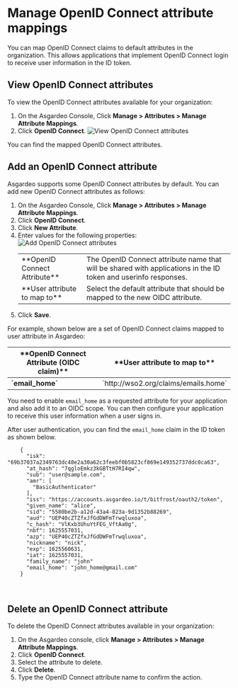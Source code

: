 # Manage OpenID Connect attribute mappings
You can map OpenID Connect claims to <a :href="$withBase('/guides/organization-settings/attributes/')">default attributes</a> in the organization. This allows applications that implement OpenID Connect login to receive user information in the ID token.

## View OpenID Connect attributes
To view the OpenID Connect attributes available for your organization:
1. On the Asgardeo Console, Click **Manage > Attributes > Manage Attribute Mappings**.
2. Click **OpenID Connect**.
   <img :src="$withBase('/assets/img/guides/organization/attributes/attribute-mappings/view-oidc-attributes.png')" alt="View OpenID Connect attributes">

You can find the mapped OpenID Connect attributes.

## Add an OpenID Connect attribute
Asgardeo supports some OpenID Connect attributes by default. You can add new OpenID Connect attributes as follows:

1. On the Asgardeo Console, Click **Manage > Attributes > Manage Attribute Mappings**.
2. Click **OpenID Connect**.
3. Click **New Attribute**.
4. Enter values for the following properties: 
   <img :src="$withBase('/assets/img/guides/organization/attributes/attribute-mappings/add-oidc-attribute-mapping.png')" alt="Add OpenID Connect attributes">
   <table>
         <tbody>
           <tr>
               <td>**OpenID Connect Attribute**</td>
               <td>The OpenID Connect attribute name that will be shared with applications in the ID token and userinfo responses.</td>
            </tr>
            <tr>
               <td>**User attribute to map to**</td>
               <td>Select the default attribute that should be mapped to the new OIDC attribute.</td>
            </tr>
         </tbody>
      </table>
5. Click **Save**.     

For example, shown below are a set of OpenID Connect claims mapped to user attribute in Asgardeo:
 <table>
      <thead>
            <tr>
               <th>**OpenID Connect Attribute (OIDC claim)**</th>
               <th>**User attribute to map to**</th>
            </tr>
      </thead>
      <tbody>
      <tr>
        <td><b>`email_home`</b></td>
        <td>`http://wso2.org/claims/emails.home` </td>
      </tr>
      </tbody>
    </table>

You need to enable `email_home` as a <a :href="$withBase('/guides/applications/user-attributes/enable-attributes-for-oidc-app/#select-user-attributes')">requested attribute</a> for your application and also add it to an OIDC scope. You can then configure your application to receive this user information when a user signs in.

After user authentication, you can find the `email_home` claim in the ID token as shown below.

``` no-line-numbers
    {
      "isk": "69b37037a2349763dc48e2a30a62c3feebf0b5823cf869e149352737ddc0ca63",
      "at_hash": "7qgloEmkz3kGBTtH7RI4qw",
      "sub": "user@sample.com",
      "amr": [
        "BasicAuthenticator"
      ],
      "iss": "https://accounts.asgardeo.io/t/bitfrost/oauth2/token",
      "given_name": "alice",
      "sid": "5580be2b-a12d-43a4-823a-9d1352b88269",
      "aud": "UEP40cZTZfxJfGdDWFmTrwqluxoa",
      "c_hash": "VlKxb3UhuYtFEG_VftAa0g",
      "nbf": 1625557031,
      "azp": "UEP40cZTZfxJfGdDWFmTrwqluxoa",
      "nickname": "nick",
      "exp": 1625560631,
      "iat": 1625557031,
      "family_name": "john"
      "email_home": "john_home@gmail.com"
    }
```

<br>

## Delete an OpenID Connect attribute
To delete the OpenID Connect attributes available in your organization:
1. On the Asgardeo console, click **Manage > Attributes > Manage Attribute Mappings**.
2. Click **OpenID Connect**.
3. Select the attribute to delete.
4. Click **Delete**.
5. Type the OpenID Connect attribute name to confirm the action.
